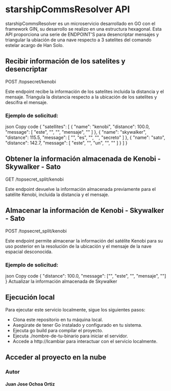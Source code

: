 # starshipCommsResolver API
starshipCommsResolver es un microservicio desarrollado en GO con el framework GIN, su desarrollo se realizo en una estructura hexagonal. Esta API proporciona una serie de ENDPOINT'S para desencriptar mensajes y triangular la ubiación de una nave respecto a 3 satelites del comando estelar acargo de Han Solo. 

## Recibir información de los satelites y desencriptar
POST /topsecret/kenobi

Este endpoint recibe la información de los satelites incluida la distancia y el mensaje. Triangula la distancia respecto a la ubicación de los satelites y descifra el mensaje. 

### Ejemplo de solicitud:
json
Copy code
{
    "satellites": [
        {
            "name": "kenobi",
            "distance": 100.0,
            "message": [
                "este",
                "",
                "",
                "mensaje",
                ""
            ]
        },
        {
            "name": "skywalker",
            "distance": 115.5,
            "message": [
                "",
                "es",
                "",
                "",
                "secreto"
            ]
        },
        {
            "name": "sato",
            "distance": 142.7,
            "message": [
                "este",
                "",
                "un",
                "",
                ""
           ]
        }
    ]
}
## Obtener la información almacenada de Kenobi - Skywalker - Sato
GET /topsecret_split/kenobi

Este endpoint devuelve la información almacenada previamente para el satélite Kenobi, incluida la distancia y el mensaje.

## Almacenar la información de Kenobi - Skywalker - Sato
POST /topsecret_split/kenobi

Este endpoint permite almacenar la información del satélite Kenobi para su uso posterior en la resolución de la ubicación y el mensaje de la nave espacial desconocida.

### Ejemplo de solicitud:

json
Copy code
{ "distance": 100.0, "message": ["", "este", "", "mensaje", ""] }
Actualizar la información almacenada de Skywalker

## Ejecución local
Para ejecutar este servicio localmente, sigue los siguientes pasos:

- Clona este repositorio en tu máquina local.
- Asegúrate de tener Go instalado y configurado en tu sistema.
- Ejecuta go build para compilar el proyecto.
- Ejecuta ./nombre-de-tu-binario para iniciar el servidor.
- Accede a http://lcambiar para interactuar con el servicio localmente.

## Acceder al proyecto en la nube


### Autor
#### Juan Jose Ochoa Ortiz

